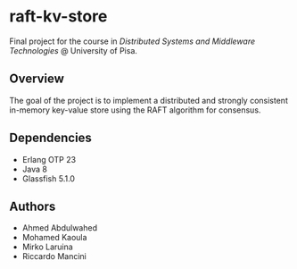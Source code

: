 # raft-kv-store
Final project for the course in 
_Distributed Systems and Middleware Technologies_ @ University of Pisa.

## Overview
The goal of the project is to implement a distributed and strongly 
consistent in-memory key-value store using the RAFT algorithm for consensus.

## Dependencies
 - Erlang OTP 23
 - Java 8
 - Glassfish 5.1.0

## Authors
 - Ahmed Abdulwahed
 - Mohamed Kaoula
 - Mirko Laruina
 - Riccardo Mancini
